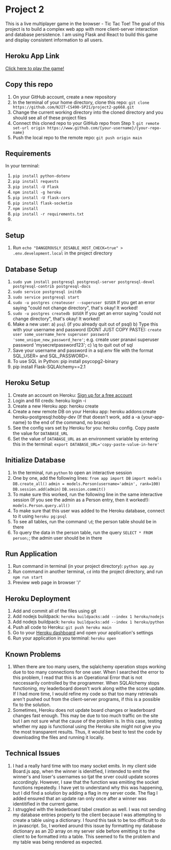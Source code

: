 # Project 2

This is a live multiplayer game in the browser - Tic Tac Toe! The goal of this project is to build a complex web app with more client-server
interaction and database persistence. I am using Flask and React to build this game and display consistent information to all users.

## Heroku App Link

[Click here to play the game!](https://immense-woodland-21512.herokuapp.com/)

## Copy this repo

1. On your GitHub account, create a new repository
2. In the terminal of your home directory, clone this repo: `git clone https://github.com/NJIT-CS490-SP21/project2-pp668.git`
3. Change the current working directory into the cloned directory and you should see all of these project files
4. Connect this cloned repo to your GitHub repo from Step 1: `git remote set-url origin https://www.github.com/{your-username}/{your-repo-name}`
5. Push the local repo to the remote repo: `git push origin main`

## Requirements

In your terminal:

1. `pip install python-dotenv`
2. `pip install requests`
3. `pip install -U Flask`
4. `npm install -g heroku`
5. `pip install -U flask-cors`
6. `pip install flask-socketio`
7. `npm install`
8. `pip install -r requirements.txt`
9.

## Setup

1. Run `echo "DANGEROUSLY_DISABLE_HOST_CHECK=true" > .env.development.local` in the project directory

## Database Setup

1. `sudo yum install postgresql postgresql-server postgresql-devel postgresql-contrib postgresql-docs`
2. `sudo service postgresql initdb`
3. `sudo service postgresql start`
4. `sudo -u postgres createuser --superuser $USER` If you get an error saying "could not change directory", that's okay! It worked!
5. `sudo -u postgres createdb $USER` If you get an error saying "could not change directory", that's okay! It worked!
6. Make a new user:
   a) `psql` (if you already quit out of psql)
   b) Type this with your username and password (DONT JUST COPY PASTE): `create user some_username_here superuser password 'some_unique_new_password_here'`; e.g. create user pranavi superuser password 'mysecretpassword123';
   c) \q to quit out of sql
7. Save your username and password in a sql.env file with the format SQL_USER= and SQL_PASSWORD=.
8. To use SQL in Python: pip install psycopg2-binary
9. pip install Flask-SQLAlchemy==2.1

## Heroku Setup

1. Create an account on Heroku: [Sign up for a free account](https://signup.heroku.com/login)
2. Login and fill creds: heroku login -i
3. Create a new Heroku app: heroku create
4. Create a new remote DB on your Heroku app: heroku addons:create heroku-postgresql:hobby-dev (If that doesn't work, add a -a {your-app-name} to the end of the command, no braces)
5. See the config vars set by Heroku for you: heroku config. Copy paste the value for `DATABASE_URL`
6. Set the value of `DATABASE_URL` as an environment variable by entering this in the terminal: `export DATABASE_URL='copy-paste-value-in-here'`

## Initialize Database

1. In the terminal, run `python` to open an interactive session
2. One by one, add the following lines:
`from app import DB`
`import models`
`DB.create_all()`
`admin = models.Person(username='admin', rank=100)`
`DB.session.add(admin)`
`DB.session.commit()`
3. To make sure this worked, run the following line in the same interactive session (If you see the admin as a Person entry, then it worked!):
`models.Person.query.all()`
4. To make sure that this user was added to the Heroku database, connect to it using `heroku pg:psql`
5. To see all tables, run the command `\d`; the person table should be in there
6. To query the data in the person table, run the query `SELECT * FROM person;`; the admin user should be in there


## Run Application

1. Run command in terminal (in your project directory): `python app.py`
2. Run command in another terminal, `cd` into the project directory, and run `npm run start`
3. Preview web page in browser '/'

## Heroku Deployment

1. Add and commit all of the files using git
2. Add nodejs buildpack: `heroku buildpacks:add --index 1 heroku/nodejs`
3. Add nodejs buildpack: `heroku buildpacks:add --index 1 heroku/python`
4. Push all code to Heroku: `git push heroku main`
5. Go to your [Heroku dashboard](https://dashboard.heroku.com/apps) and open your application's settings
6. Run your application in you terminal: `heroku open`

## Known Problems

1. When there are too many users, the sqlalchemy operation stops working due to too many connections for one user. When I searched the error to this problem, I read that this is an Operational Error that is not neccessarily controlled by the programmer. When SQLAlchemy stops functioning, my leaderboard doesn't work along withe the score update. If I had more time, I would refine my code so that too many retrievals aren't pushed out from the client-server programs, if this is a possible fix to the solution.
2. Sometimes, Heroku does not update board changes or leaderboard changes fast enough. This may be due to too much traffic on the site but I am not sure what the cause of the problem is. In this case, testing whether my app is functional using the Heroku site might not give you the most transparent results. Thus, it would be best to test the code by downloading the files and running it locally.

## Technical Issues

1. I had a really hard time with too many socket emits. In my client side Board.js app, when the winner is idenitfied, I intended to emit the winner's and loser's usernames so tjat the srver could update scores accordingly. However, I saw that the function was emiiting the socket functions repeatedly. I have yet to understand why this was happening, but I did find a solution by adding a flag in my server code. The flag I added ensured that an update ran only once after a winner was identitified in the current game.
2. I struggled with the leaderboard tabel creation as well. I was not sending my database entries properly to the client because I was attempting to create a table using a dictionary. I found this task to be too difficult to do in javascript. So, I worked around this issue by formatting my database dictionary as an 2D array on my server side before emitting it to the client to be formatted into a table. This seemed to fix the problem and my table was being rendered as expected.
